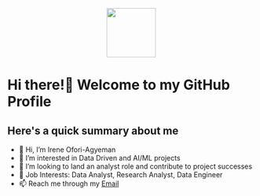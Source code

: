 <div id="header" align="center">
  <img src="https://media.giphy.com/media/eMJXDJqSOVzQjFJ8Wv/giphy.gif" width="100"/>
</div>
 
# Hi there!👋 Welcome to my GitHub Profile #





## Here's a quick summary about me ##
- 👋 Hi, I’m Irene Ofori-Agyeman
- 👀 I’m interested in Data Driven and AI/ML projects
- 💞️ I’m looking to land an analyst role and contribute to project successes
- 💼 Job Interests: Data Analyst, Research Analyst, Data Engineer
- 📫 Reach me through my [Email](ireneagyeman4@gmail.com)

<!---
irene-reyn/irene-reyn is a ✨ special ✨ repository because its `README.md` (this file) appears on your GitHub profile.
You can click the Preview link to take a look at your changes.
--->
